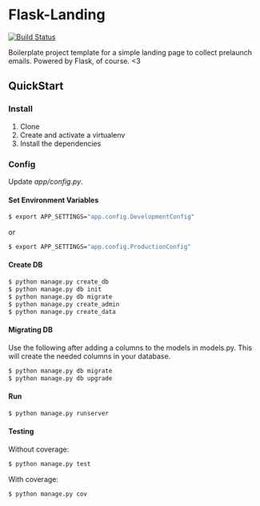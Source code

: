 # Flask-Landing

[![Build Status](https://travis-ci.org/mjhea0/Flask-Landing.svg?branch=master)](https://travis-ci.org/mjhea0/Flask-Landing)

Boilerplate project template for a simple landing page to collect prelaunch emails. Powered by Flask, of course. <3

## QuickStart

### Install

1. Clone
1. Create and activate a virtualenv
1. Install the dependencies

### Config

Update *app/config.py*.

#### Set Environment Variables

```sh
$ export APP_SETTINGS="app.config.DevelopmentConfig"
```

or

```sh
$ export APP_SETTINGS="app.config.ProductionConfig"
```

#### Create DB

```sh
$ python manage.py create_db
$ python manage.py db init
$ python manage.py db migrate
$ python manage.py create_admin
$ python manage.py create_data
```

#### Migrating DB
Use the following after adding a columns to the models in models.py. This will create the needed columns in your database.
```sh
$ python manage.py db migrate
$ python manage.py db upgrade
```

#### Run

```sh
$ python manage.py runserver
```

#### Testing

Without coverage:

```sh
$ python manage.py test
```

With coverage:

```sh
$ python manage.py cov
```
